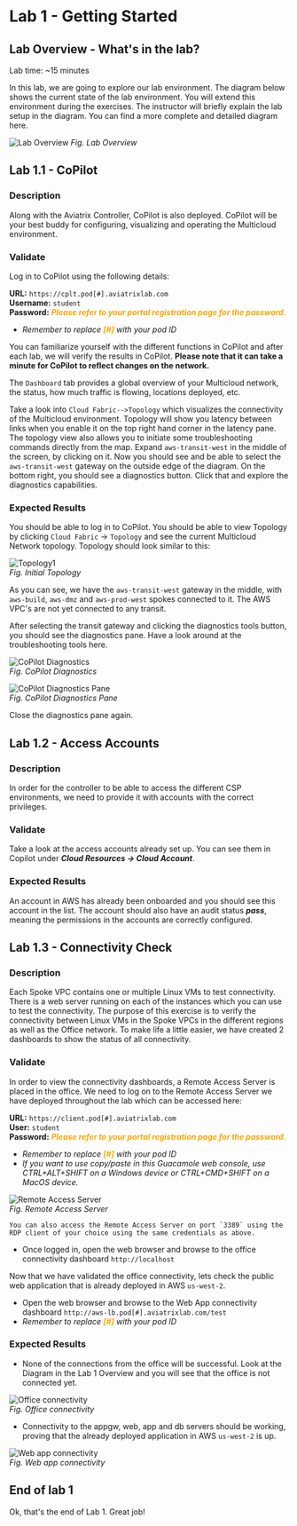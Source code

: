 # Lab 1 - Getting Started

## Lab Overview - What's in the lab?

Lab time: ~15 minutes

In this lab, we are going to explore our lab environment. The diagram below shows the current state of the lab environment. You will extend this environment during the exercises. The instructor will briefly explain the lab setup in the diagram. You can find a more complete and detailed diagram here.

![Lab Overview](images/lab-before2.png)
_Fig. Lab Overview_

## Lab 1.1 - CoPilot

### Description

Along with the Aviatrix Controller, CoPilot is also deployed. CoPilot will be your best buddy for configuring, visualizing and operating the Multicloud environment.

### Validate

Log in to CoPilot using the following details:

**URL:**  ```https://cplt.pod[#].aviatrixlab.com```  
**Username:**  ```student```  
**Password:** <span style="color:orange">***Please refer to your portal registration page for the password.***</span>  

* _Remember to replace <span style="color:orange">**[#]**</span> with your pod ID_

You can familiarize yourself with the different functions in CoPilot and after each lab, we will verify the results in CoPilot.
**Please note that it can take a minute for CoPilot to reflect changes on the network.**

The `Dashboard` tab provides a global overview of your Multicloud network, the status, how much traffic is flowing, locations deployed, etc.  

Take a look into `Cloud Fabric-->Topology` which visualizes the connectivity of the Multicloud environment. Topology will show you latency between links when you enable it on the top right hand corner in the latency pane. The topology view also allows you to initiate some troubleshooting commands directly from the map. Expand `aws-transit-west` in the middle of the screen, by clicking on it. Now you should see and be able to select the `aws-transit-west` gateway on the outside edge of the diagram. On the bottom right, you should see a diagnostics button. Click that and explore the diagnostics capabilities.

### Expected Results

You should be able to log in to CoPilot. You should be able to view Topology by clicking `Cloud Fabric` -> `Topology` and see the current Multicloud Network topology. Topology should look similar to this:  

![Topology1](images/lab1-copilot-topology.png)  
_Fig. Initial Topology_  

As you can see, we have the `aws-transit-west` gateway in the middle, with `aws-build`, `aws-dmz` and `aws-prod-west` spokes connected to it. The AWS VPC's are not yet connected to any transit.

After selecting the transit gateway and clicking the diagnostics tools button, you should see the diagnostics pane. Have a look around at the troubleshooting tools here.

![CoPilot Diagnostics](images/lab1-copilot-diagnostics.png)  
_Fig. CoPilot Diagnostics_  

![CoPilot Diagnostics Pane](images/lab1-copilot-diagnostics-pane.png)  
_Fig. CoPilot Diagnostics Pane_  

Close the diagnostics pane again.

## Lab 1.2 - Access Accounts

### Description

In order for the controller to be able to access the different CSP environments, we need to provide it with accounts with the correct privileges.

### Validate

Take a look at the access accounts already set up. You can see them in Copilot under **_Cloud Resources -> Cloud Account_**.

### Expected Results

An account in AWS has already been onboarded and you should see this account in the list. The account should also have an audit status **_pass_**, meaning the permissions in the accounts are correctly configured.

## Lab 1.3 - Connectivity Check

### Description

Each Spoke VPC contains one or multiple Linux VMs to test connectivity. There is a web server running on each of the instances which you can use to test the connectivity. The purpose of this exercise is to verify the connectivity between Linux VMs in the Spoke VPCs in the different regions as well as the Office network. To make life a little easier, we have created 2 dashboards to show the status of all connectivity.

### Validate

In order to view the connectivity dashboards, a Remote Access Server is placed in the office.  We need to log on to the Remote Access Server we have deployed throughout the lab which can be accessed here:

**URL:** ```https://client.pod[#].aviatrixlab.com```  
**User:** ```student```  
**Password:** <span style="color:orange">***Please refer to your portal registration page for the password.***</span>  

* _Remember to replace <span style="color:orange">**[#]**</span> with your pod ID_
* _If you want to use copy/paste in this Guacamole web console, use CTRL+ALT+SHIFT on a Windows device or CTRL+CMD+SHIFT on a MacOS device._

![Remote Access Server](images/lab1-remote-access.png)  
_Fig. Remote Access Server_  

```{note}
You can also access the Remote Access Server on port `3389` using the RDP client of your choice using the same credentials as above.
```

* Once logged in, open the web browser and browse to the office connectivity dashboard ```http://localhost```

Now that we have validated the office connectivity, lets check the public web application that is already deployed in AWS `us-west-2`.

* Open the web browser and browse to the Web App connectivity dashboard ```http://aws-lb.pod[#].aviatrixlab.com/test```
* _Remember to replace <span style="color:orange">**[#]**</span> with your pod ID_

### Expected Results

* None of the connections from the office will be successful. Look at the Diagram in the Lab 1 Overview and you will see that the office is not connected yet.

![Office connectivity](images/lab1-connectivity-from-office.png)  
_Fig. Office connectivity_  

* Connectivity to the appgw, web, app and db servers should be working, proving that the already deployed application in AWS `us-west-2` is up.

![Web app connectivity](images/lab1-connectivity-3tier-app.png)  
_Fig. Web app connectivity_  

## End of lab 1

Ok, that's the end of Lab 1. Great job!
